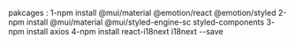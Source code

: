 pakcages : 
1-npm install @mui/material @emotion/react @emotion/styled
2-npm install @mui/material @mui/styled-engine-sc styled-components
3- npm install axios
4-npm install react-i18next i18next --save
